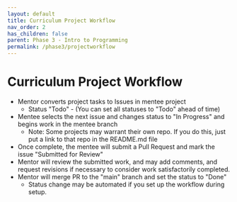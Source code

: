 ```yaml
---
layout: default
title: Curriculum Project Workflow
nav_order: 2
has_children: false
parent: Phase 3 - Intro to Programming
permalink: /phase3/projectworkflow
---
```


# Curriculum Project Workflow

- Mentor converts project tasks to Issues in mentee project
  - Status "Todo"  - (You can set all statuses to "Todo" ahead of time)
- Mentee selects the next issue and changes status to "In Progress" and begins work in the mentee branch
  - Note: Some projects may warrant their own repo.  If you do this, just put a link to that repo in the README.md file
- Once complete, the mentee will submit a Pull Request and mark the issue "Submitted for Review"
- Mentor will review the submitted work, and may add comments, and request revisions if necessary to consider work satisfactorily completed.
- Mentor will merge PR to the "main" branch and set the status to "Done" 
  - Status change may be automated if you set up the workflow during setup.